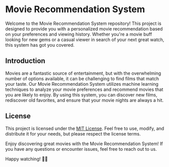 # Movie Recommendation System

Welcome to the Movie Recommendation System repository! This project is designed to provide you with a personalized movie recommendation based on your preferences and viewing history. Whether you're a movie buff looking for new gems or a casual viewer in search of your next great watch, this system has got you covered.


## Introduction

Movies are a fantastic source of entertainment, but with the overwhelming number of options available, it can be challenging to find films that match your taste. Our Movie Recommendation System utilizes machine learning techniques to analyze your movie preferences and recommend movies that you are likely to enjoy. By using this system, you can discover new films, rediscover old favorites, and ensure that your movie nights are always a hit.

## License

This project is licensed under the [MIT License](LICENSE). Feel free to use, modify, and distribute it for your needs, but please respect the license terms.

Enjoy discovering great movies with the Movie Recommendation System! If you have any questions or encounter issues, feel free to reach out to us.

Happy watching! 🍿🎥
